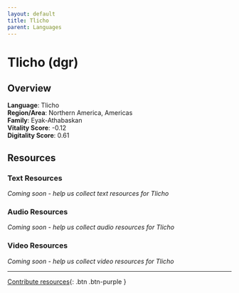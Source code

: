 ```yaml
---
layout: default
title: Tlicho
parent: Languages
---
```


# Tlicho (dgr)

## Overview

**Language**: Tlicho  
**Region/Area**: Northern America, Americas  
**Family**: Eyak-Athabaskan  
**Vitality Score**: -0.12  
**Digitality Score**: 0.61  

## Resources

### Text Resources
*Coming soon - help us collect text resources for Tlicho*

### Audio Resources
*Coming soon - help us collect audio resources for Tlicho*

### Video Resources
*Coming soon - help us collect video resources for Tlicho*

---

[Contribute resources](https://fairtrain.github.io/){: .btn .btn-purple }
